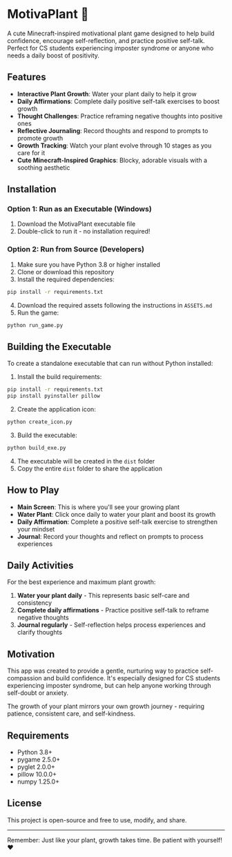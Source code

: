 # MotivaPlant 🌱

A cute Minecraft-inspired motivational plant game designed to help build confidence, encourage self-reflection, and practice positive self-talk. Perfect for CS students experiencing imposter syndrome or anyone who needs a daily boost of positivity.

## Features

- **Interactive Plant Growth**: Water your plant daily to help it grow
- **Daily Affirmations**: Complete daily positive self-talk exercises to boost growth
- **Thought Challenges**: Practice reframing negative thoughts into positive ones
- **Reflective Journaling**: Record thoughts and respond to prompts to promote growth
- **Growth Tracking**: Watch your plant evolve through 10 stages as you care for it
- **Cute Minecraft-Inspired Graphics**: Blocky, adorable visuals with a soothing aesthetic

## Installation

### Option 1: Run as an Executable (Windows)

1. Download the MotivaPlant executable file
2. Double-click to run it - no installation required!

### Option 2: Run from Source (Developers)

1. Make sure you have Python 3.8 or higher installed
2. Clone or download this repository
3. Install the required dependencies:

```bash
pip install -r requirements.txt
```

4. Download the required assets following the instructions in `ASSETS.md`
5. Run the game:

```bash
python run_game.py
```

## Building the Executable

To create a standalone executable that can run without Python installed:

1. Install the build requirements:

```bash
pip install -r requirements.txt
pip install pyinstaller pillow
```

2. Create the application icon:

```bash
python create_icon.py
```

3. Build the executable:

```bash
python build_exe.py
```

4. The executable will be created in the `dist` folder
5. Copy the entire `dist` folder to share the application

## How to Play

- **Main Screen**: This is where you'll see your growing plant
- **Water Plant**: Click once daily to water your plant and boost its growth
- **Daily Affirmation**: Complete a positive self-talk exercise to strengthen your mindset
- **Journal**: Record your thoughts and reflect on prompts to process experiences

## Daily Activities

For the best experience and maximum plant growth:

1. **Water your plant daily** - This represents basic self-care and consistency
2. **Complete daily affirmations** - Practice positive self-talk to reframe negative thoughts
3. **Journal regularly** - Self-reflection helps process experiences and clarify thoughts

## Motivation

This app was created to provide a gentle, nurturing way to practice self-compassion and build confidence. It's especially designed for CS students experiencing imposter syndrome, but can help anyone working through self-doubt or anxiety.

The growth of your plant mirrors your own growth journey - requiring patience, consistent care, and self-kindness.

## Requirements

- Python 3.8+
- pygame 2.5.0+
- pyglet 2.0.0+
- pillow 10.0.0+
- numpy 1.25.0+

## License

This project is open-source and free to use, modify, and share.

---

Remember: Just like your plant, growth takes time. Be patient with yourself! ❤️